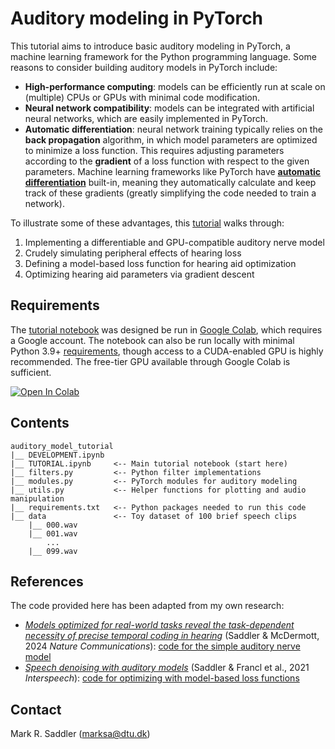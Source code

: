 # Auditory modeling in PyTorch

This tutorial aims to introduce basic auditory modeling in PyTorch, a machine learning framework for the Python programming language. Some reasons to consider building auditory models in PyTorch include:

- **High-performance computing**: models can be efficiently run at scale on (multiple) CPUs or GPUs with minimal code modification.
- **Neural network compatibility**: models can be integrated with artificial neural networks, which are easily implemented in PyTorch.
- **Automatic differentiation**: neural network training typically relies on the **back propagation** algorithm, in which model parameters are optimized to minimize a loss function. This requires adjusting parameters according to the **gradient** of a loss function with respect to the given parameters. Machine learning frameworks like PyTorch have [**automatic differentiation**](https://pytorch.org/tutorials/beginner/basics/autogradqs_tutorial.html) built-in, meaning they automatically calculate and keep track of these gradients (greatly simplifying the code needed to train a network).

To illustrate some of these advantages, this [tutorial](TUTORIAL.ipynb) walks through:
1. Implementing a differentiable and GPU-compatible auditory nerve model
2. Crudely simulating peripheral effects of hearing loss
3. Defining a model-based loss function for hearing aid optimization
4. Optimizing hearing aid parameters via gradient descent


## Requirements

The [tutorial notebook](TUTORIAL.ipynb) was designed be run in [Google Colab](https://colab.research.google.com/), which requires a Google account. The notebook can also be run locally with minimal Python 3.9+ [requirements](requirements.txt), though access to a CUDA-enabled GPU is highly recommended. The free-tier GPU available through Google Colab is sufficient.

<a href="https://colab.research.google.com/github/msaddler/auditory_model_tutorial/blob/main/TUTORIAL.ipynb" target="_parent"><img src="https://colab.research.google.com/assets/colab-badge.svg" alt="Open In Colab"/></a>


## Contents

```
auditory_model_tutorial
|__ DEVELOPMENT.ipynb
|__ TUTORIAL.ipynb     <-- Main tutorial notebook (start here)
|__ filters.py         <-- Python filter implementations
|__ modules.py         <-- PyTorch modules for auditory modeling
|__ utils.py           <-- Helper functions for plotting and audio manipulation
|__ requirements.txt   <-- Python packages needed to run this code
|__ data               <-- Toy dataset of 100 brief speech clips
    |__ 000.wav
    |__ 001.wav
        ...
    |__ 099.wav
```


## References

The code provided here has been adapted from my own research:
- [*Models optimized for real-world tasks reveal the task-dependent necessity of precise temporal coding in hearing*](https://www.nature.com/articles/s41467-024-54700-5) (Saddler & McDermott, 2024 *Nature Communications*): [code for the simple auditory nerve model](https://github.com/msaddler/phaselocknet)
- [*Speech denoising with auditory models*](https://arxiv.org/abs/2011.10706) (Saddler & Francl et al., 2021 *Interspeech*): [code for optimizing with model-based loss functions](https://github.com/msaddler/auditory-model-denoising)


## Contact

Mark R. Saddler (marksa@dtu.dk)

